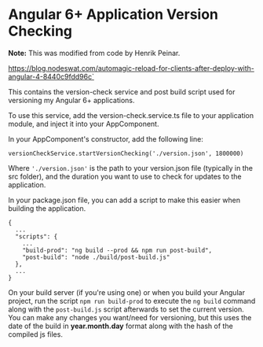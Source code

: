 # Angular 6+ Application Version Checking

**Note:** This was modified from code by Henrik Peinar.

https://blog.nodeswat.com/automagic-reload-for-clients-after-deploy-with-angular-4-8440c9fdd96c`

This contains the version-check service and post build script used for versioning my Angular 6+ applications.

To use this service, add the version-check.service.ts file to your application module, and inject it into your AppComponent.  

In your AppComponent's constructor, add the following line:

`versionCheckService.startVersionChecking('./version.json', 1800000)`

Where `'./version.json'` is the path to your version.json file (typically in the src folder), and the duration you want to use to check for updates to the application.

In your package.json file, you can add a script to make this easier when building the application.

```
{
  ...
  "scripts": {
    ...
    "build-prod": "ng build --prod && npm run post-build",
    "post-build": "node ./build/post-build.js"
  },
  ...
}
```

On your build server (if you're using one) or when you build your Angular project, run the script `npm run build-prod` to execute the `ng build` command along with the `post-build.js` script afterwards to set the current version.  You can make any changes you want/need for versioning, but this uses the date of the build in **year.month.day** format along with the hash of the compiled js files.
